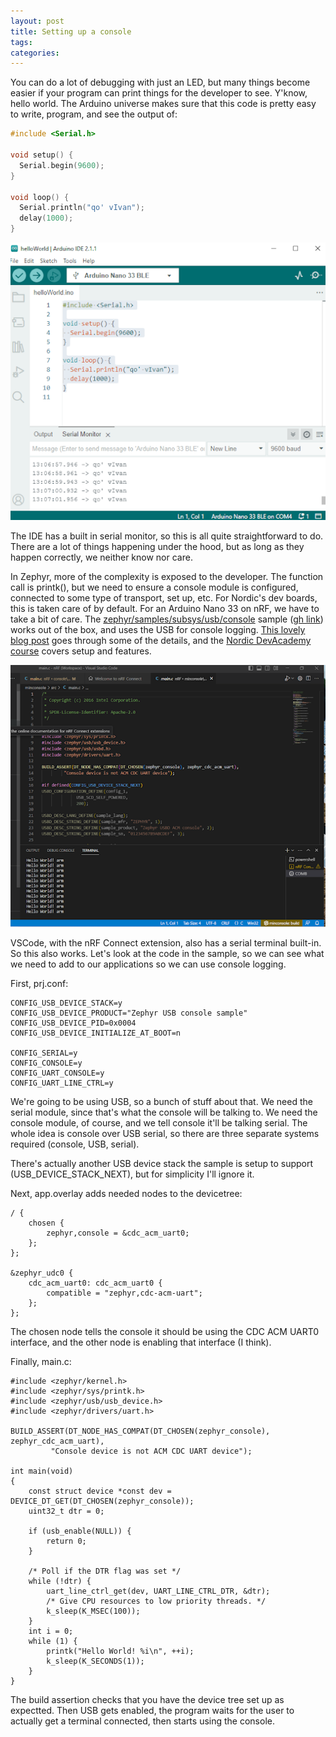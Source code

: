 ```yaml
---
layout: post
title: Setting up a console
tags: 
categories: 
---
```


You can do a lot of debugging with just an LED, but many things become easier if your program can print things for the developer to see. Y'know, hello world. The Arduino universe makes sure that this code is pretty easy to write, program, and see the output of:

```C
#include <Serial.h>

void setup() {
  Serial.begin(9600);
}

void loop() {
  Serial.println("qo' vIvan");
  delay(1000);
}
```

![arduino IDE](/assets/arduino_qovivan.png)

The IDE has a built in serial monitor, so this is all quite straightforward to do. There are a lot of things happening under the hood, but as long as they happen correctly, we neither know nor care.

In Zephyr, more of the complexity is exposed to the developer. The function call is printk(), but we need to ensure a console module is configured, connected to some type of transport, set up, etc. For Nordic's dev boards, this is taken care of by default. For an Arduino Nano 33 on nRF, we have to take a bit of care. The [zephyr/samples/subsys/usb/console](https://docs.zephyrproject.org/latest/samples/subsys/usb/console/README.html) sample ([gh link](https://github.com/zephyrproject-rtos/zephyr/tree/main/samples/subsys/usb/console)) works out of the box, and uses the USB for console logging. [This lovely blog post](https://www.gnd.io/zephyr-console-output/) goes through some of the details, and the [Nordic DevAcademy course](https://academy.nordicsemi.com/courses/nrf-connect-sdk-fundamentals/lessons/lesson-3-printing-messages-to-console-and-logging/) covers setup and features. 

![VSCode IDE](/assets/nrf-console.png)

VSCode, with the nRF Connect extension, also has a serial terminal built-in. So this also works. Let's look at the code in the sample, so we can see what we need to add to our applications so we can use console logging.

First, prj.conf:

```
CONFIG_USB_DEVICE_STACK=y
CONFIG_USB_DEVICE_PRODUCT="Zephyr USB console sample"
CONFIG_USB_DEVICE_PID=0x0004
CONFIG_USB_DEVICE_INITIALIZE_AT_BOOT=n

CONFIG_SERIAL=y
CONFIG_CONSOLE=y
CONFIG_UART_CONSOLE=y
CONFIG_UART_LINE_CTRL=y
```

We're going to be using USB, so a bunch of stuff about that. We need the serial module, since that's what the console will be talking to. We need the console module, of course, and we tell console it'll be talking serial. The whole idea is console over USB serial, so there are three separate systems required (console, USB, serial).

There's actually another USB device stack the sample is setup to support (USB_DEVICE_STACK_NEXT), but for simplicity I'll ignore it.

Next, app.overlay adds needed nodes to the devicetree:

```
/ {
	chosen {
		zephyr,console = &cdc_acm_uart0;
	};
};

&zephyr_udc0 {
	cdc_acm_uart0: cdc_acm_uart0 {
		compatible = "zephyr,cdc-acm-uart";
	};
};
```

The chosen node tells the console it should be using the CDC ACM UART0 interface, and the other node is enabling that interface (I think).

Finally, main.c:

```
#include <zephyr/kernel.h>
#include <zephyr/sys/printk.h>
#include <zephyr/usb/usb_device.h>
#include <zephyr/drivers/uart.h>

BUILD_ASSERT(DT_NODE_HAS_COMPAT(DT_CHOSEN(zephyr_console), zephyr_cdc_acm_uart),
	     "Console device is not ACM CDC UART device");

int main(void)
{
	const struct device *const dev = DEVICE_DT_GET(DT_CHOSEN(zephyr_console));
	uint32_t dtr = 0;

	if (usb_enable(NULL)) {
		return 0;
	}

	/* Poll if the DTR flag was set */
	while (!dtr) {
		uart_line_ctrl_get(dev, UART_LINE_CTRL_DTR, &dtr);
		/* Give CPU resources to low priority threads. */
		k_sleep(K_MSEC(100));
	}
	int i = 0;
	while (1) {
		printk("Hello World! %i\n", ++i);
		k_sleep(K_SECONDS(1));
	}
}
```

The build assertion checks that you have the device tree set up as expectted. Then USB gets enabled, the program waits for the user to actually get a terminal connected, then starts using the console. 